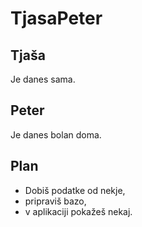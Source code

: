 # TjasaPeter

## Tjaša

Je danes sama.

## Peter

Je danes bolan doma.

## Plan

* Dobiš podatke od nekje,
* pripraviš bazo,
* v aplikaciji pokažeš nekaj.
